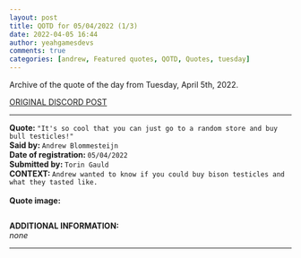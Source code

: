 ```yaml
---
layout: post
title: QOTD for 05/04/2022 (1/3)
date: 2022-04-05 16:44
author: yeahgamesdevs
comments: true
categories: [andrew, Featured quotes, QOTD, Quotes, tuesday]
---
```

<!-- wp:paragraph -->
<p>Archive of the quote of the day from Tuesday, April 5th, 2022. </p>
<!-- /wp:paragraph -->

<!-- wp:buttons {"layout":{"type":"flex","justifyContent":"left"}} -->
<div class="wp-block-buttons"><!-- wp:button {"textColor":"vivid-cyan-blue","align":"center","style":{"border":{"radius":"18px"}},"className":"is-style-fill"} -->
<div class="wp-block-button aligncenter is-style-fill"><a class="wp-block-button__link has-vivid-cyan-blue-color has-text-color" href="https://discord.com/channels/887052880782176266/958100064079839303/961003354052526100" style="border-radius:18px;">ORIGINAL DISCORD POST</a></div>
<!-- /wp:button --></div>
<!-- /wp:buttons -->

<!-- wp:separator {"align":"center","className":"is-style-wide"} -->
<hr class="wp-block-separator aligncenter has-alpha-channel-opacity is-style-wide" />
<!-- /wp:separator -->

<!-- wp:paragraph -->
<p><strong>Quote: </strong><code>"It's so cool that you can just go to a random store and buy bull testicles!"</code><br><strong>Said by: </strong><code>Andrew Blommesteijn</code><br><strong>Date of registration: </strong><code>05/04/2022</code> <br><strong>Submitted by: </strong><code>Torin Gauld</code><br><strong>CONTEXT: </strong><code>Andrew wanted to know if you could buy bison testicles and what they tasted like.</code><br><br><strong>Quote image:</strong></p>
<!-- /wp:paragraph -->

<!-- wp:image {"id":243,"sizeSlug":"large","linkDestination":"none"} -->
<figure class="wp-block-image size-large"><img src="https://yeaharchives.files.wordpress.com/2022/04/image-44.png?w=409" alt="" class="wp-image-243" /></figure>
<!-- /wp:image -->

<!-- wp:paragraph -->
<p><strong>ADDITIONAL INFORMATION:</strong><br><em>none</em></p>
<!-- /wp:paragraph -->

<!-- wp:separator {"className":"is-style-wide"} -->
<hr class="wp-block-separator has-alpha-channel-opacity is-style-wide" />
<!-- /wp:separator -->
